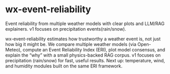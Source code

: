 # wx-event-reliability
Event reliability from multiple weather models with clear plots and LLM/RAG explainers. v1 focuses on precipitation events(rain/snow).

wx-event-reliability estimates how trustworthy a weather event is, not just how big it might be. We compare multiple weather models (via Open-Meteo), compute an Event Reliability Index (ERI), plot model consensus, and explain the “why” with a small physics-backed RAG corpus. v1 focuses on precipitation (rain/snow) for fast, useful results. Next up: temperature, wind, and humidity modules built on the same ERI framework.
